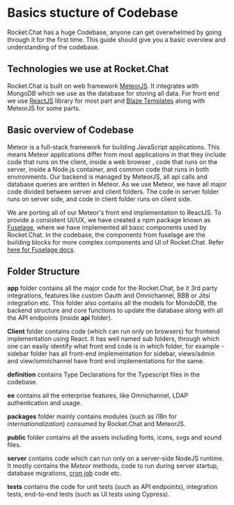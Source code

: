 # Basics stucture of Codebase

Rocket.Chat has a huge Codebase, anyone can get overwhelmed by going through it for the first time. This guide should give you a basic overview and understanding of the codebase.

## Technologies we use at Rocket.Chat

Rocket.Chat is built on web framework [MeteorJS](https://www.meteor.com/). It integrates with MongoDB which we use as the database for storing all data. For front end we use [ReactJS](http://reactjs.org/) library for most part and [Blaze Templates](http://blazejs.org/guide/introduction.html) along with MeteorJS for some parts.

## Basic overview of Codebase

Meteor is a full-stack framework for building JavaScript applications. This means Meteor applications differ from most applications in that they include code that runs on the client, inside a web browser , code that runs on the server, inside a Node.js container, and common code that runs in both environments. Our backend is managed by MeteorJS, all api calls and database queries are written in Meteor. As we use Meteor, we have all major code divided between server and client folders. The code in server folder runs on server side, and code in client folder runs on client side.

We are porting all of our Meteor's front end implementation to ReactJS. To provide a consistent UI/UX, we have created a npm package known as [Fuselage](https://github.com/RocketChat/Rocket.Chat.Fuselage), where we have implemented all basic components used by Rocket.Chat. In the codebase, the components from fuselage are the building blocks for more complex components and UI of Rocket.Chat. Refer [here for Fuselage docs](https://rocketchat.github.io/Rocket.Chat.Fuselage/fuselage/master/?path=/story/box-intro--page).

## Folder Structure

**app** folder contains all the major code for the Rocket.Chat, be it 3rd party integrations, features like custom Oauth and Omnichannel, BBB or Jitsi integration etc. This folder also contains all the models for MondoDB, the backend structure and core functions to update the database along with all the API endpoints (inside **api** folder).

**Client** folder contains code (which can run only on browsers) for frontend implementation using React. It has well named sub folders, through which one can easily identify what front end code is in which folder, for example - sidebar folder has all front-end implementation for sidebar, views/admin and view/omnichannel have front end implementations for the same.

**definition** contains Type Declarations for the Typescript files in the codebase.

**ee** contains all the enterprise features, like Omnichannel, LDAP authentication and usage.

**packages** folder mainly contains modules (such as i18n for _internationalization_) consumed by Rocket.Chat and MeteorJS.

**public** folder contains all the assets including fonts, icons, svgs and sound files.

**server** contains code which can run only on a server-side NodeJS runtime. It mostly contains the _Meteor_ methods, code to run during server startup, database migrations, [cron job](https://en.wikipedia.org/wiki/Cron) code etc.

**tests** contains the code for unit tests (such as API endpoints), integration tests, end-to-end tests (such as UI tests using Cypress).

